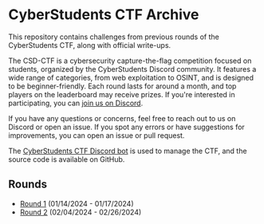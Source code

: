 # CyberStudents CTF Archive

This repository contains challenges from previous rounds of the CyberStudents CTF, along with official write-ups.

The CSD-CTF is a cybersecurity capture-the-flag competition focused on students, organized by the CyberStudents Discord
community. It features a wide range of categories, from web exploitation to OSINT, and is designed to be
beginner-friendly. Each round lasts for around a month, and top players on the leaderboard may receive prizes. If you're
interested in participating, you can [join us on Discord](https://discord.gg/cyberstudents-916144903686336513).

If you have any questions or concerns, feel free to reach out to us on Discord or open an issue. If you spot any errors
or have suggestions for improvements, you can open an issue or pull request.

The [CyberStudents CTF Discord bot](https://github.com/cyberstudentsacademy/cyberstudents-ctf) is used to manage the
CTF, and the source code is available on GitHub.

## Rounds

- [Round 1](rounds/1/README.md) (01/14/2024 - 01/17/2024)
- [Round 2](rounds/2/README.md) (02/04/2024 - 02/26/2024)
